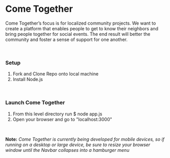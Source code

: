 # Come Together
Come Together’s focus is for localized community projects. We want to create a platform that enables people to get to know their neighbors and bring people together for social events. The end result will better the community and foster a sense of support for one another.

&nbsp;

### Setup
1. Fork and Clone Repo onto local machine
2. Install Node.js

&nbsp;

### Launch Come Together
1. From this level directory run
	$ node app.js
2. Open your browser and go to "localhost:3000"

&nbsp;

**Note:** _Come Together is currently being developed for mobile devices, so if running on a desktop or large device, be sure to resize your browser window until the Navbar collapses into a hamburger menu_